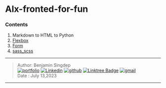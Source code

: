 # Alx-fronted-for-fun

###  Contents

1. Markdown to HTML to Python
2. [Flexbox](https://github.com/bsingdep/alx-frontend-for-fun/tree/master/flexbox)
3. [Form](https://github.com/bsingdep/alx-frontend-for-fun/tree/master/form)
4. [sass_scss](https://github.com/bsingdep/alx-frontend-for-fun/tree/master/sass_scss) 


***

> Author: Benjamin Singdep  <br>
[![portfolio](https://img.shields.io/badge/Portfolio-5340ff?style=for-the-badge&logo=Google-chrome&logoColor=white)](https://hbapte.vercel.app/)
[![Linkedin](https://img.shields.io/badge/linkedin-0A66C2?style=for-the-badge&logo=linkedin&logoColor=white)](https://www.linkedin.com/in/benjamin-singdep-b4263269/)
[![github](https://img.shields.io/badge/GitHub-000000?style=for-the-badge&logo=GitHub&logoColor=white)](https://github.com/bsingdep)
[![Linktree Badge](https://img.shields.io/badge/Linktree-hbapte-green)](https://www.linktr.ee/hbapte)
[![gmail](https://img.shields.io/badge/Gmail-D14836?style=for-the-badge&logo=Gmail&logoColor=white)](singdepbenjamin@gmail.com)<br>
> Date : July 13,2023

***
